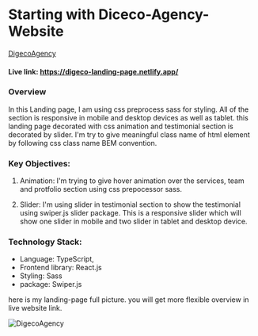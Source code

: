 # Starting with Diceco-Agency-Website

[DigecoAgency](https://digeco-landing-page.netlify.app/)

#### Live link: https://digeco-landing-page.netlify.app/

### Overview

In this Landing page, I am using css preprocess sass for styling. All of the section is responsive in mobile and desktop devices as well as tablet. this landing page decorated with css animation and testimonial section is decorated by slider. I'm try to give meaningful class name of html element by following css class name BEM convention.

### Key Objectives:

1. Animation: I'm trying to give hover animation over the services, team and protfolio section using css prepocessor sass.

2. Slider: I'm using slider in testimonial section to show the testimonial using swiper.js slider package. This is a responsive slider which will show one slider in mobile and two slider in tablet and desktop device.

### Technology Stack:

- Language: TypeScript,
- Frontend library: React.js
- Styling: Sass
- package: Swiper.js

here is my landing-page full picture. you will get more flexible overview in live website link.

![DigecoAgency](https://res.cloudinary.com/dwykyqzzk/image/upload/v1698815326/Digeco-Agency-Website_vreghf.png)
